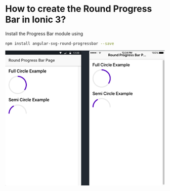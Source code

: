 <h1>How to create the Round Progress Bar in Ionic 3? </h1>

Install the Progress Bar module using

```bash
npm install angular-svg-round-progressbar --save
```

<img src="ionic3-round-progressbar-example.png" width="600px">
